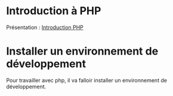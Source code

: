 # Introduction à PHP

Présentation : [Introduction PHP](https://docs.google.com/presentation/d/1xYucwulBekH6t9DqX0FybRWygCMcaIM_y-jnboxtYdk/edit#slide=id.g23a5e8ed058_0_9)

# Installer un environnement de développement 

Pour travailler avec php, il va falloir installer un environnement de développement. 

# 
